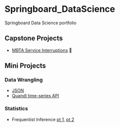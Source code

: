 # Springboard_DataScience
Springboard Data Science portfolio

## Capstone Projects
- [MBTA Service Interruptions](https://github.com/akbarry/mbta-sla) :construction:

## Mini Projects

### Data Wrangling
- [JSON](https://github.com/akbarry/Springboard_DataScience/blob/master/data_wrangling_json/sliderule_dsi_json_exercise.ipynb)
- [Quandl time-series API](https://github.com/akbarry/Springboard_DataScience/blob/master/data_wrangling_from_api/api_data_wrangling_mini_project.ipynb)

### Statistics
- Frequentist Inference [pt 1](https://github.com/akbarry/Springboard_DataScience/blob/master/inferential_statistics_frequentist_mini-projects6.28.19/inferential_statistics_1a-Q6.25.ipynb), [pt 2](https://github.com/akbarry/Springboard_DataScience/blob/master/inferential_statistics_frequentist_mini-projects6.28.19/inferential_statistics_1b-Q6.25.ipynb)


